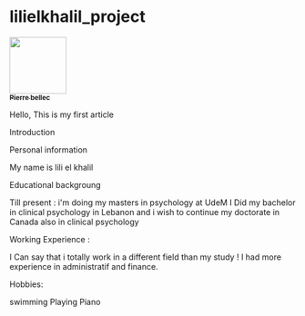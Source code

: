 # lilielkhalil_project
<a href="https://github.com/pbellec">
   <img src="https://avatars.githubusercontent.com/u/1670887?v=4?s=100" width="100px;" alt=""/>
   <br /><sub><b>Pierre bellec</b></sub>
</a>

Hello, This is my first article

Introduction

Personal information

My name is lili el khalil

Educational backgroung

Till present : i'm doing my masters in psychology at UdeM I Did my bachelor in clinical psychology in Lebanon and i wish to continue my doctorate in Canada also in clinical psychology

Working Experience :

I Can say that i totally work in a different field than my study ! I had more experience in administratif and finance.

Hobbies:

swimming
Playing Piano
